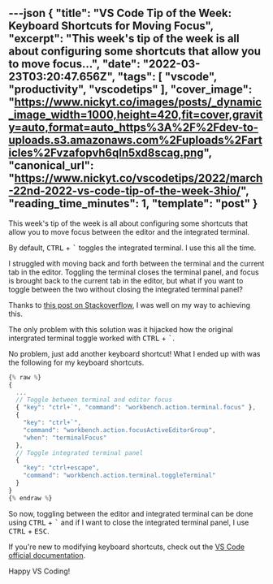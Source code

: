 ---json
{
  "title": "VS Code Tip of the Week: Keyboard Shortcuts for Moving Focus",
  "excerpt": "This week's tip of the week is all about configuring some shortcuts that allow you to move focus...",
  "date": "2022-03-23T03:20:47.656Z",
  "tags": [
    "vscode",
    "productivity",
    "vscodetips"
  ],
  "cover_image": "https://www.nickyt.co/images/posts/_dynamic_image_width=1000,height=420,fit=cover,gravity=auto,format=auto_https%3A%2F%2Fdev-to-uploads.s3.amazonaws.com%2Fuploads%2Farticles%2Fvzafopvh6qln5xd8scag.png",
  "canonical_url": "https://www.nickyt.co/vscodetips/2022/march-22nd-2022-vs-code-tip-of-the-week-3hio/",
  "reading_time_minutes": 1,
  "template": "post"
}
---

This week's tip of the week is all about configuring some shortcuts that allow you to move focus between the editor and the integrated terminal.

By default, <kbd>CTRL</kbd> + <kbd>`</kbd> toggles the integrated terminal. I use this all the time.

I struggled with moving back and forth between the terminal and the current tab in the editor. Toggling the terminal closes the terminal panel, and focus is brought back to the current tab in the editor, but what if you want to toggle between the two without closing the integrated terminal panel?

Thanks to [this post on Stackoverflow](https://stackoverflow.com/a/43012779/77814), I was well on my way to achieving this.

The only problem with this solution was it hijacked how the original intergrated terminal toggle worked with <kbd>CTRL</kbd> + <kbd>`</kbd>.

No problem, just add another keyboard shortcut! What I ended up with was the following for my keyboard shortcuts.

```javascript
{% raw %}
{
  ...
  // Toggle between terminal and editor focus
  { "key": "ctrl+`", "command": "workbench.action.terminal.focus" },
  {
    "key": "ctrl+`",
    "command": "workbench.action.focusActiveEditorGroup",
    "when": "terminalFocus"
  },
  // Toggle integrated terminal panel
  {
    "key": "ctrl+escape",
    "command": "workbench.action.terminal.toggleTerminal"
  }
}
{% endraw %}
```

So now, toggling between the editor and integrated terminal can be done using <kbd>CTRL</kbd> + <kbd>`</kbd> and if I want to close the integrated terminal panel, I use <kbd>CTRL</kbd> + <kbd>ESC</kbd>.

If you're new to modifying keyboard shortcuts, check out the [VS Code official documentation](https://code.visualstudio.com/docs/getstarted/keybindings).

Happy VS Coding!
